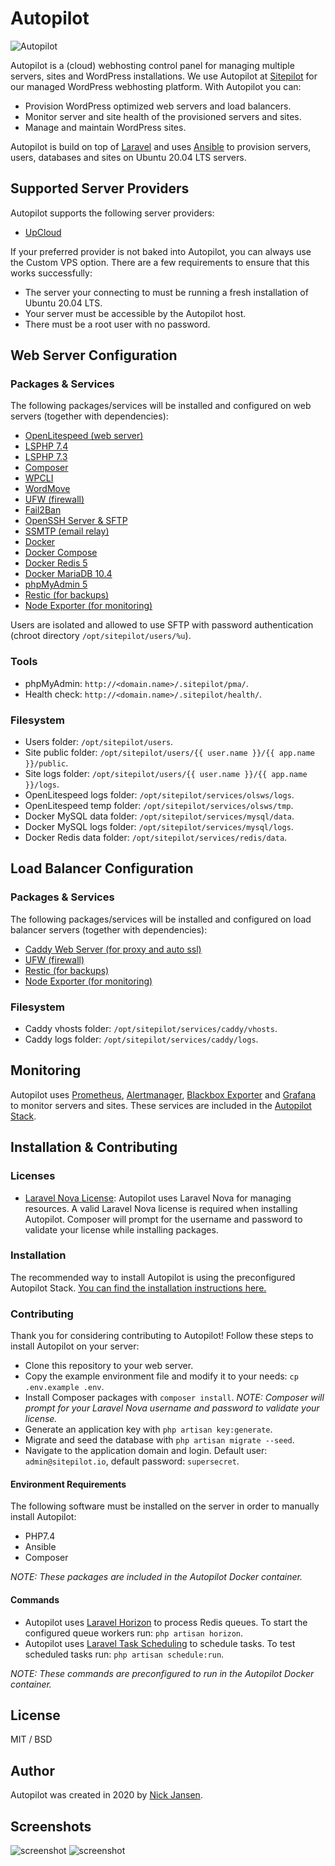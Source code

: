 # Autopilot

![Autopilot](https://github.com/sitepilot/autopilot/workflows/run-tests/badge.svg)

Autopilot is a (cloud) webhosting control panel for managing multiple servers, sites and WordPress installations. We use Autopilot at [Sitepilot](https://sitepilot.io) for our managed WordPress webhosting platform. With Autopilot you can:

* Provision WordPress optimized web servers and load balancers.
* Monitor server and site health of the provisioned servers and sites.
* Manage and maintain WordPress sites.

Autopilot is build on top of [Laravel](https://laravel.com/) and uses [Ansible](https://www.ansible.com/) to provision servers, users, databases and sites on Ubuntu 20.04 LTS servers.

## Supported Server Providers

Autopilot supports the following server providers:

* [UpCloud](https://upcloud.com/signup/?promo=HGMAN9)

If your preferred provider is not baked into Autopilot, you can always use the Custom VPS option. There are a few requirements to ensure that this works successfully:

* The server your connecting to must be running a fresh installation of Ubuntu 20.04 LTS.
* Your server must be accessible by the Autopilot host.
* There must be a root user with no password.

## Web Server Configuration

### Packages & Services

The following packages/services will be installed and configured on web servers (together with dependencies):

* [OpenLitespeed (web server)](https://www.litespeedtech.com/open-source/openlitespeed)
* [LSPHP 7.4](https://www.litespeedtech.com/open-source/litespeed-sapi/php)
* [LSPHP 7.3](https://www.litespeedtech.com/open-source/litespeed-sapi/php)
* [Composer](https://getcomposer.org/)
* [WPCLI](https://wp-cli.org/)
* [WordMove](https://github.com/welaika/wordmove)
* [UFW (firewall)](https://help.ubuntu.com/community/UFW)
* [Fail2Ban](https://en.wikipedia.org/wiki/Fail2ban)
* [OpenSSH Server & SFTP](https://www.openssh.com/)
* [SSMTP (email relay)](https://wiki.archlinux.org/index.php/SSMTP)
* [Docker](https://www.docker.com/)
* [Docker Compose](https://hub.docker.com/_/redis/)
* [Docker Redis 5](https://redis.io/)
* [Docker MariaDB 10.4](https://hub.docker.com/_/mariadb)
* [phpMyAdmin 5](https://www.phpmyadmin.net/)
* [Restic (for backups)](https://restic.net/)
* [Node Exporter (for monitoring)](https://prometheus.io/docs/guides/node-exporter/)

Users are isolated and allowed to use SFTP with password authentication (chroot directory `/opt/sitepilot/users/%u`).

### Tools

* phpMyAdmin: `http://<domain.name>/.sitepilot/pma/`.
* Health check: `http://<domain.name>/.sitepilot/health/`.

### Filesystem

* Users folder: `/opt/sitepilot/users`.
* Site public folder: `/opt/sitepilot/users/{{ user.name }}/{{ app.name }}/public`.
* Site logs folder: `/opt/sitepilot/users/{{ user.name }}/{{ app.name }}/logs`.
* OpenLitespeed logs folder: `/opt/sitepilot/services/olsws/logs`.
* OpenLitespeed temp folder: `/opt/sitepilot/services/olsws/tmp`.
* Docker MySQL data folder: `/opt/sitepilot/services/mysql/data`.
* Docker MySQL logs folder: `/opt/sitepilot/services/mysql/logs`.
* Docker Redis data folder: `/opt/sitepilot/services/redis/data`.

## Load Balancer Configuration

### Packages & Services

The following packages/services will be installed and configured on load balancer servers (together with dependencies):

* [Caddy Web Server (for proxy and auto ssl)](https://caddyserver.com/)
* [UFW (firewall)](https://help.ubuntu.com/community/UFW)
* [Restic (for backups)](https://restic.net/)
* [Node Exporter (for monitoring)](https://prometheus.io/docs/guides/node-exporter/)

### Filesystem

* Caddy vhosts folder: `/opt/sitepilot/services/caddy/vhosts`.
* Caddy logs folder: `/opt/sitepilot/services/caddy/logs`.

## Monitoring

Autopilot uses [Prometheus](https://prometheus.io/), [Alertmanager](https://prometheus.io/docs/alerting/latest/alertmanager/), [Blackbox Exporter](https://github.com/prometheus/blackbox_exporter) and [Grafana](https://grafana.com/) to monitor servers and sites. These services are included in the [Autopilot Stack](https://github.com/sitepilot/autopilot-stack).

## Installation & Contributing

### Licenses

* [Laravel Nova License](https://nova.laravel.com/): Autopilot uses Laravel Nova for managing resources. A valid Laravel Nova license is required when installing Autopilot. Composer will prompt for the username and password to validate your license while installing packages.

### Installation

The recommended way to install Autopilot is using the preconfigured Autopilot Stack. [You can find the installation instructions here.](https://github.com/sitepilot/autopilot-stack)

### Contributing

Thank you for considering contributing to Autopilot! Follow these steps to install Autopilot on your server:

* Clone this repository to your web server.
* Copy the example environment file and modify it to your needs: `cp .env.example .env`.
* Install Composer packages with `composer install`. *NOTE: Composer will prompt for your Laravel Nova username and password to validate your license.*
* Generate an application key with `php artisan key:generate`.
* Migrate and seed the database with `php artisan migrate --seed`.
* Navigate to the application domain and login. Default user: `admin@sitepilot.io`, default password: `supersecret`.

#### Environment Requirements

The following software must be installed on the server in order to manually install Autopilot:

* PHP7.4
* Ansible
* Composer

*NOTE: These packages are included in the Autopilot Docker container.*

#### Commands

* Autopilot uses [Laravel Horizon](https://laravel.com/docs/7.x/horizon) to process Redis queues. To start the configured queue workers run: `php artisan horizon`.
* Autopilot uses [Laravel Task Scheduling](https://laravel.com/docs/7.x/scheduling) to schedule tasks. To test scheduled tasks run: `php artisan schedule:run`.

*NOTE: These commands are preconfigured to run in the Autopilot Docker container.*

## License

MIT / BSD

## Author

Autopilot was created in 2020 by [Nick Jansen](https://nbejansen.com/).

## Screenshots 

![screenshot](screenshot.png)
![screenshot](screenshot-status.png)